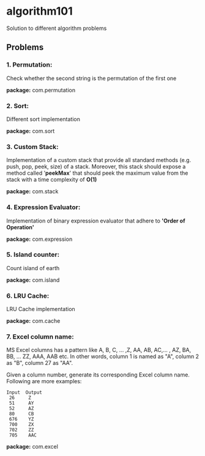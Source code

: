 # algorithm101
Solution to different algorithm problems

## Problems

### 1. Permutation:
Check whether the second string is the permutation of the first one

**package:**  com.permutation

### 2. Sort:
Different sort implementation

**package:**  com.sort

### 3. Custom Stack:
Implementation of a custom stack that provide all standard methods (e.g. push, pop, peek, size) of a stack. Moreover, this stack should expose a method called '**peekMax**' that should peek the maximum value from the stack with a time complexity of **O(1)**

**package:**  com.stack

### 4. Expression Evaluator:
Implementation of binary expression evaluator that adhere to **'Order of Operation'** 

**package:**  com.expression

### 5. Island counter:
Count island of earth 

**package:**  com.island

### 6. LRU Cache:
LRU Cache implementation

**package:**  com.cache

### 7. Excel column name:
MS Excel columns has a pattern like A, B, C, … ,Z, AA, AB, AC,… , AZ, BA, BB, … ZZ, AAA, AAB etc. In other words, column 1 is named as "A", column 2 as "B", column 27 as "AA".

Given a column number, generate its corresponding Excel column name. Following are more examples:

    Input  Output
     26 	Z
     51 	AY
     52 	AZ
     80 	CB
     676	YZ
     700	ZX
     702	ZZ
     705	AAC


**package:**  com.excel

